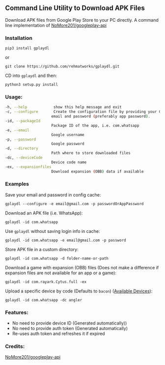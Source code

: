 ## Command Line Utility to Download APK Files
Download APK files from Google Play Store to your PC directly. A command line implementation of [NoMore201/googleplay-api](https://github.com/NoMore201/googleplay-api/tree/master/gpapi)

### Installation
`pip3 install gplaydl`

or

`git clone https://github.com/rehmatworks/gplaydl.git`

CD into `gplaydl` and then:

`python3 setup.py install`

### Usage:
```bash
-h, --help            show this help message and exit
-c, --configure       Create the configuration file by providing your Google
                     email and password (preferably app password).
-id, --packageId
                     Package ID of the app, i.e. com.whatsapp
-e, --email
                     Google username
-p, --password
                     Google password
-d, --directory
                     Path where to store downloaded files
-dc, --deviceCode
                     Device code name
-ex, --expansionfiles
                     Download expansion (OBB) data if available
```

### Examples
Save your email and password in config cache:
```
gplaydl --configure -e email@gmail.com -p passwordOrAppPassword
```
Download an APK file (i.e. WhatsApp):
```
gplaydl -id com.whatsapp
```

Use `gplaydl` without saving login info in cache:
```
gplaydl -id com.whatsapp -e email@gmail.com -p password
```

Store APK file in a custom directory:
```
gplaydl -id com.whatsapp -d folder-name-or-path
```

Download a game with expansion (OBB) files (Does not make a difference if expansion files are not available for an app or a game):
```
gplaydl -id com.rayark.Cytus.full -ex
```

Upload a specific device by code (Defaults to `bacon`) ([Available Devices](https://github.com/NoMore201/googleplay-api/blob/master/gpapi/device.properties)):

```
gplaydl -id com.whatsapp -dc angler
```

### Features:
* No need to provide device ID (Generated automatically))
* No need to provide auth token (Generated automatically)
* Re-uses auth token and refreshes it if expired

### Credits:
[NoMore201/googleplay-api](https://github.com/NoMore201/googleplay-api/tree/master/gpapi)